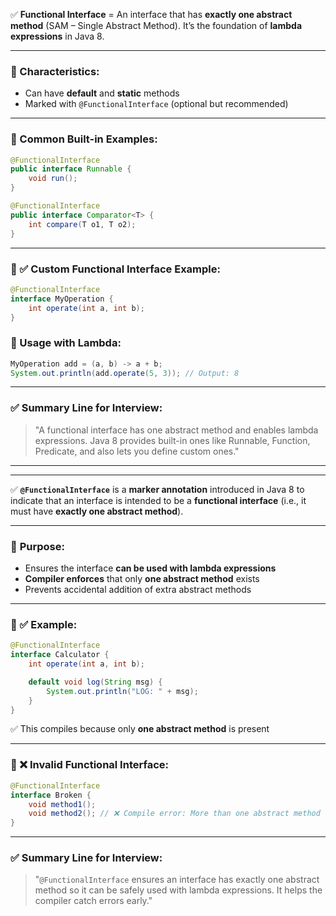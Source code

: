 ✅ **Functional Interface** = An interface that has **exactly one abstract method** (SAM – Single Abstract Method).
It’s the foundation of **lambda expressions** in Java 8.

---

### 🔹 Characteristics:

* Can have **default** and **static** methods
* Marked with `@FunctionalInterface` (optional but recommended)

---

### 🔹 Common Built-in Examples:

```java
@FunctionalInterface
public interface Runnable {
    void run();
}

@FunctionalInterface
public interface Comparator<T> {
    int compare(T o1, T o2);
}
```

---

### 🔹 ✅ Custom Functional Interface Example:

```java
@FunctionalInterface
interface MyOperation {
    int operate(int a, int b);
}
```

### 🔹 Usage with Lambda:

```java
MyOperation add = (a, b) -> a + b;
System.out.println(add.operate(5, 3)); // Output: 8
```

---

### ✅ Summary Line for Interview:

> "A functional interface has one abstract method and enables lambda expressions. Java 8 provides built-in ones like Runnable, Function, Predicate, and also lets you define custom ones."


---
---

✅ **`@FunctionalInterface`** is a **marker annotation** introduced in Java 8 to indicate that an interface is intended to be a **functional interface** (i.e., it must have **exactly one abstract method**).

---

### 🔹 **Purpose:**

* Ensures the interface **can be used with lambda expressions**
* **Compiler enforces** that only **one abstract method** exists
* Prevents accidental addition of extra abstract methods

---

### 🔹 ✅ Example:

```java
@FunctionalInterface
interface Calculator {
    int operate(int a, int b);

    default void log(String msg) {
        System.out.println("LOG: " + msg);
    }
}
```

✅ This compiles because only **one abstract method** is present

---

### 🔹 ❌ Invalid Functional Interface:

```java
@FunctionalInterface
interface Broken {
    void method1();
    void method2(); // ❌ Compile error: More than one abstract method
}
```

---

### ✅ Summary Line for Interview:

> "`@FunctionalInterface` ensures an interface has exactly one abstract method so it can be safely used with lambda expressions. It helps the compiler catch errors early."

